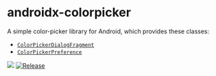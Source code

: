 # androidx-colorpicker
A simple color-picker library for Android, which provides these classes:

 - [`ColorPickerDialogFragment`](https://github.com/syslogic/androidx-colorpicker/blob/master/library/src/main/java/io/syslogic/colorpicker/ColorPickerDialogFragment.java)
 - [`ColorPickerPreference`](https://github.com/syslogic/androidx-colorpicker/blob/master/library/src/main/java/io/syslogic/colorpicker/ColorPickerPreference.java)


[![](https://jitci.com/gh/syslogic/androidx-colorpicker/svg)](https://jitci.com/gh/syslogic/androidx-colorpicker) [![Release](https://jitpack.io/v/syslogic/androidx-colorpicker.svg)](https://jitpack.io/#io.syslogic/androidx-colorpicker)

